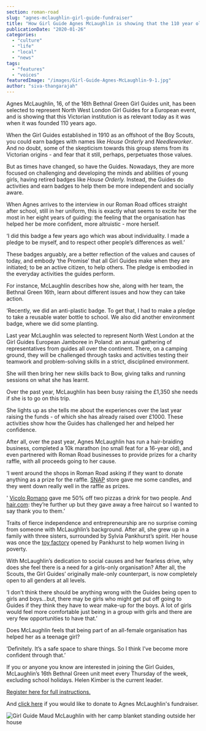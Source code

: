 ```yaml
---
section: roman-road
slug: "agnes-mclaughlin-girl-guide-fundraiser"
title: "How Girl Guide Agnes McLaughlin is showing that the 110 year old institution is more relevant than ever"
publicationDate: "2020-01-26"
categories: 
  - "culture"
  - "life"
  - "local"
  - "news"
tags: 
  - "features"
  - "voices"
featuredImage: "/images/Girl-Guide-Agnes-McLaughlin-9-1.jpg"
author: "siva-thangarajah"
---
```


Agnes McLaughlin, 16, of the 16th Bethnal Green Girl Guides unit, has been selected to represent North West London Girl Guides for a European event, and is showing that this Victorian institution is as relevant today as it was when it was founded 110 years ago.

When the Girl Guides established in 1910 as an offshoot of the Boy Scouts, you could earn badges with names like _House Orderly_ and _Needleworker_. And no doubt, some of the skepticism towards this group stems from its Victorian origins - and fear that it still, perhaps, perpetuates those values. 

But as times have changed, so have the Guides. Nowadays, they are more focused on challenging and developing the minds and abilities of young girls, having retired badges like _House Orderly._ Instead, the Guides do activities and earn badges to help them be more independent and socially aware.

When Agnes arrives to the interview in our Roman Road offices straight after school, still in her uniform, this is exactly what seems to excite her the most in her eight years of guiding: the feeling that the organisation has helped her be more confident, more altruistic - more herself.

‘I did this badge a few years ago which was about individuality. I made a pledge to be myself, and to respect other people’s differences as well.’

These badges arguably, are a better reflection of the values and causes of today, and embody ‘the Promise’ that all Girl Guides make when they are initiated; to be an active citizen, to help others. The pledge is embodied in the everyday activities the guides perform.

For instance, McLaughlin describes how she, along with her team, the Bethnal Green 16th, learn about different issues and how they can take action.

‘Recently, we did an anti-plastic badge. To get that, I had to make a pledge to take a reusable water bottle to school. We also did another environment badge, where we did some planting.

Last year McLaughlin was selected to represent North West London at the Girl Guides European Jamboree in Poland: an annual gathering of representatives from guides all over the continent. There, on a camping ground, they will be challenged through tasks and activities testing their teamwork and problem-solving skills in a strict, disciplined environment.

She will then bring her new skills back to Bow, giving talks and running sessions on what she has learnt. 

Over the past year, McLaughlin has been busy raising the £1,350 she needs if she is to go on this trip.

She lights up as she tells me about the experiences over the last year raising the funds - of which she has already raised over £1000. These activities show how the Guides has challenged her and helped her confidence.

After all, over the past year, Agnes McLaughlin has run a hair-braiding business, completed a 10k marathon (no small feat for a 16-year old), and even partnered with Roman Road businesses to provide prizes for a charity raffle, with all proceeds going to her cause.

‘I went around the shops in Roman Road asking if they want to donate anything as a prize for the raffle. [SNAP](https://romanroadlondon.com/helen-fisher-snap-store-interview/) store gave me some candles, and they went down really well in the raffle as prizes.

' [Vicolo Romano](https://www.facebook.com/pages/category/Pizza-Place/Vicolo-Romano-355816114757427/) gave me 50% off two pizzas a drink for two people. And [hair.com](https://hair.com/): they’re further up but they gave away a free haircut so I wanted to say thank you to them.’

Traits of fierce independence and entrepreneurship are no surprise coming from someone with McLaughlin’s background. After all, she grew up in a family with three sisters, surrounded by Sylvia Pankhurst’s spirit. Her house was once the [toy factory](https://romanroadlondon.com/sylvia-pankhursts-east-london-toy-factory/) opened by Pankhurst to help women living in poverty.

With McLaughlin’s dedication to social causes and her fearless drive, why does she feel there is a need for a girls-only organisation? After all, the Scouts, the Girl Guides’ originally male-only counterpart, is now completely open to all genders at all levels.

‘I don’t think there should be anything wrong with the Guides being open to girls and boys...but, there may be girls who might get put off going to Guides if they think they have to wear make-up for the boys. A lot of girls would feel more comfortable just being in a group with girls and there are very few opportunities to have that.’

Does McLaughlin feels that being part of an all-female organisation has helped her as a teenage girl?

‘Definitely. It’s a safe space to share things. So I think I’ve become more confident through that.’

If you or anyone you know are interested in joining the Girl Guides, McLaughlin’s 16th Bethnal Green unit meet every Thursday of the week, excluding school holidays. Helen Kimber is the current leader.

[Register here for full instructions.](https://www.girlguiding.org.uk/information-for-parents/register-your-daughter/)

And [click here](https://www.justgiving.com/crowdfunding/agnesmclaughlineurojam) if you would like to donate to Agnes McLaughlin's fundraiser.

![Girl Guide Maud McLaughlin with her camp blanket standing outside her house](/images/Girl-Guide-Agnes-McLaughlin-5-1-1024x683.jpg)
